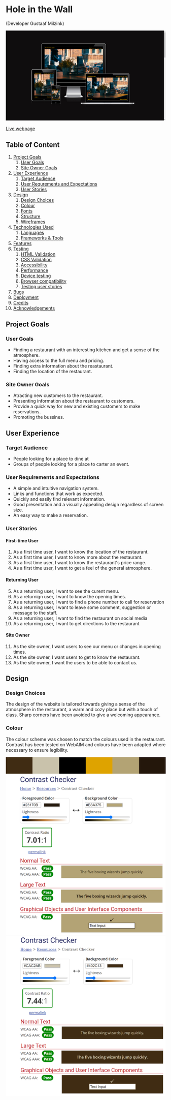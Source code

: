 # Hole in the Wall
(Developer Gustaaf Milzink)

![Mockup image](docs/responisive-design.png)

[Live webpage](https://g-milzink.github.io/CI_PP1_TR/index.html)

## Table of Content

1. [Project Goals](#project-goals)
    1. [User Goals](#user-goals)
    2. [Site Owner Goals](#site-owner-goals)
2. [User Experience](#user-experience)
    1. [Target Audience](#target-audience)
    2. [User Requrements and Expectations](#user-requrements-and-expectations)
    3. [User Stories](#user-stories)
3. [Design](#design)
    1. [Design Choices](#design-choices)
    2. [Colour](#colours)
    3. [Fonts](#fonts)
    4. [Structure](#structure)
    5. [Wireframes](#wireframes)
4. [Technologies Used](#technologies-used)
    1. [Languages](#languages)
    2. [Frameworks & Tools](#frameworks-&-tools)
5. [Features](#features)
6. [Testing](#validation)
    1. [HTML Validation](#HTML-validation)
    2. [CSS Validation](#CSS-validation)
    3. [Accessibility](#accessibility)
    4. [Performance](#performance)
    5. [Device testing](#performing-tests-on-various-devices)
    6. [Browser compatibility](#browser-compatability)
    7. [Testing user stories](#testing-user-stories)
8. [Bugs](#Bugs)
9. [Deployment](#deployment)
10. [Credits](#credits)
11. [Acknowledgements](#acknowledgements)

## Project Goals

### User Goals
- Finding a restaurant with an interesting kitchen and get a sense of the  atmosphere.
- Having access to the full menu and pricing.
- Finding extra information about the reastaurant.
- Finding the location of the restaurant.

### Site Owner Goals
- Atracting new customers to the restaurant.
- Presenting information about the restaurant to customers.
- Provide a quick way for new and existing customers to make reservations.
- Promoting the bussines.

## User Experience

### Target Audience
- People looking for a place to dine at
- Groups of people looking for a place to carter an event.

### User Requirements and Expectations

- A simple and intuitive navigation system.
- Links and functions that work as expected.
- Quickly and easily find relevant information.
- Good presentation and a visually appealing design regardless of screen size.
- An easy way to make a reservation.

### User Stories

#### First-time User 
1. As a first time user, I want to know the location of the restaurant.
2. As a first time user, I want to know more about the restaurant.
3. As a first time user, I want to know the restaurant's price range.
4. As a first time user, I want to get a feel of the general atmosphere.

#### Returning User
5. As a returning user, I want to see the curent menu.
6. As a returnign user, I want to know the opening times.
7. As a returning user, I want to find a phone number to call for reservation
8. As a returning user, I want to leave some comment, suggestion or message to the staff.
9. As a returning user, I want to find the restaurant on social media
10. As a returning user, I want to get directions to the restaurant

#### Site Owner 
11. As the site owner, I want users to see our menu or changes in opening times.
12. As the site owner, I want users to get to know the restaurant. 
13. As the site owner, I want the users to be able to contact us.

## Design

### Design Choices
The design of the website is tailored towards giving a sense of the atmosphere in the restaurant, a warm and cozy place but with a touch of class.
Sharp corners have been avoided to give a welcoming appearance.

### Colour
The colour scheme was chosen to match the colours used in the restaurant.  
Contrast has been tested on WebAIM and colours have been adapted where necessary to ensure legibility.
<br>

![Colour scheme](docs/colours/colour-scheme.png)
![Colour scheme](docs/colours/contrast1.png)
![Colour scheme](docs/colours/contrast2.png)